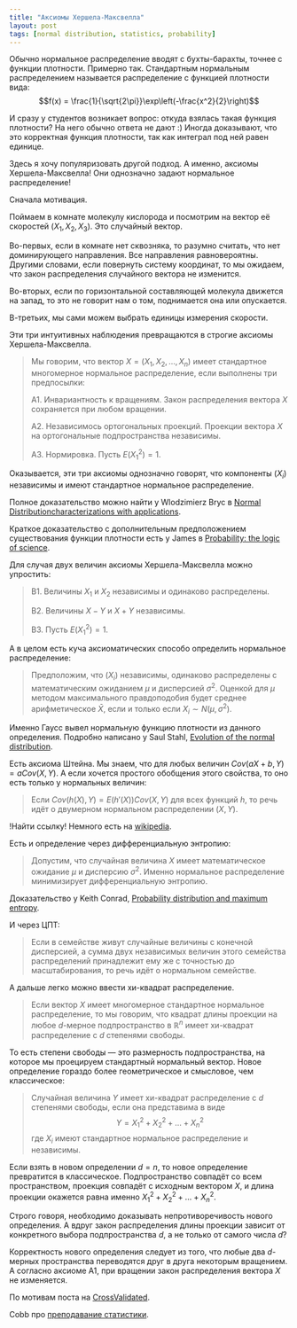 ```yaml
---
title: "Аксиомы Хершела-Максвелла"
layout: post
tags: [normal distribution, statistics, probability]
---
```


Обычно нормальное распределение вводят с бухты-барахты, точнее с функции плотности. 
Примерно так. Стандартным нормальным распределением называется распределение с функцией плотности вида:
$$f(x) = \frac{1}{\sqrt{2\pi}}\exp\left(-\frac{x^2}{2}\right)$$

И сразу у студентов возникает вопрос: откуда взялась такая функция плотности? 
На него обычно ответа не дают :) Иногда доказывают, что это корректная функция плотности, 
так как интеграл под ней равен единице.

Здесь я хочу популяризовать другой подход. А именно, аксиомы Хершела-Максвелла! 
Они однозначно задают нормальное распределение!

Сначала мотивация.

Поймаем в комнате молекулу кислорода и посмотрим на вектор её скоростей $(X_1, X_2, X_3)$.
Это случайный вектор. 

Во-первых, если в комнате нет сквозняка, то разумно считать, что нет доминирующего направления. 
Все направления равновероятны. 
Другими словами, если повернуть систему координат, то мы ожидаем, что закон распределения 
случайного вектора не изменится.

Во-вторых, если по горизонтальной составляющей молекула движется на запад, то это не говорит нам о том,
поднимается она или опускается. 

В-третьих, мы сами можем выбрать единицы измерения скорости. 

Эти три интуитивных наблюдения превращаются в строгие аксиомы Хершела-Максвелла. 


> Мы говорим, что вектор $X=(X_1, X_2, \ldots, X_n)$ имеет стандартное многомерное нормальное распределение, если выполнены три предпосылки:
>
> A1. Инвариантность к вращениям. Закон распределения вектора $X$ сохраняется при любом вращении. 
> 
> A2. Независимось ортогональных проекций. Проекции вектора $X$ на ортогональные подпространства независимы.
> 
> A3. Нормировка. Пусть $E(X_1^2)=1$.

Оказывается, эти три аксиомы однозначно говорят, что компоненты $(X_i)$ независимы и имеют стандартное нормальное распределение. 


Полное доказательство можно найти у Wlodzimierz Bryc в [Normal Distributioncharacterizations with applications](https://homepages.uc.edu/~brycwz/probab/charakt/charakt.pdf).

Краткое доказательство с дополнительным предположением существования функции плотности есть у James в [Probability: the logic of science](http://www-biba.inrialpes.fr/Jaynes/cc07s.pdf).


Для случая двух величин аксиомы Хершела-Максвелла можно упростить:

> B1. Величины $X_1$ и $X_2$ независимы и одинаково распределены. 
> 
> B2. Величины $X-Y$ и $X+Y$ независимы.
>
> В3. Пусть $E(X_1^2)=1$.


А в целом есть куча аксиоматических способо определить нормальное распределение:

> Предположим, что  $(X_i)$ независимы, одинаково распределены с математическим ожиданием $\mu$ и дисперсией $\sigma^2$.
> Оценкой для $\mu$ методом максимального правдоподобия будет среднее арифметическое $\bar X$, если и только если $X_i \sim N(\mu, \sigma^2)$.

Именно Гаусс вывел нормальную функцию плотности из данного определения. Подробно написано у Saul Stahl, [Evolution of the normal distribution](https://www.maa.org/sites/default/files/pdf/upload_library/22/Allendoerfer/stahl96.pdf).

Есть аксиома Штейна. Мы знаем, что для любых величин $Cov(aX + b, Y) = aCov(X, Y)$. А если хочется простого обобщения этого свойства, то оно есть только у нормальных величин:
> Если $Cov(h(X),Y) = E(h'(X))Cov(X,Y)$ для всех функций $h$, то речь идёт о двумерном нормальном распределении $(X, Y)$.


!Найти ссылку! Немного есть на [wikipedia](https://en.wikipedia.org/wiki/Stein%27s_lemma).


Есть и определение через дифференциальную энтропию:

> Допустим, что случайная величина $X$ имеет математическое ожидание $\mu$ и дисперсию $\sigma^2$. 
> Именно нормальное распределение минимизирует дифференциальную энтропию.

Доказательство у Keith Conrad, [Probability distribution and maximum entropy](https://kconrad.math.uconn.edu//blurbs/analysis/entropypost.pdf).

И через ЦПТ:

> Если в семействе живут случайные величины с конечной дисперсией, а сумма двух независимых величин этого семейства распределений принадлежит ему же с точностью до масштабирования, то речь идёт о нормальном семействе.





А дальше легко можно ввести хи-квадрат распределение.


> Если вектор $X$ имеет многомерное стандартное нормальное распределение, то мы говорим, что 
> квадрат длины проекции на любое $d$-мерное подпространство в $\mathbb{R}^n$ имеет хи-квадрат распределение с $d$ степенями свободы.

То есть степени свободы — это размерность подпространства, на которое мы проецируем стандартный нормальный вектор.
Новое определение гораздо более геометрическое и смысловое, чем классическое:

> Случайная величина $Y$ имеет хи-квадрат распределение с $d$ степенями свободы, если она представима в виде 
> $$Y = X_1^2 + X_2^2 + \ldots + X_n^2$$
> где $X_i$ имеют стандартное нормальное распределение и независимы.

Если взять в новом определении $d=n$, то новое определение превратится в классическое.
Подпространство совпадёт со всем пространством, проекция
совпадёт с исходным вектором $X$, и длина проекции окажется равна именно $X_1^2 + X_2^2 + \ldots + X_n^2$.

Строго говоря, необходимо доказывать непротиворечивость нового определения.
А вдруг закон распределения длины проекции зависит от конкретного выбора подпространства $d$, а не только от самого числа $d$?

Корректность нового определения следует из того, что любые два $d$-мерных пространства переводятся друг в друга некоторым вращением.
А согласно аксиоме А1, при вращении закон распределения вектора $X$ не изменяется.





По мотивам поста на [CrossValidated](https://stats.stackexchange.com/questions/4364).

Cobb про [преподавание статистики](http://chjs.mat.utfsm.cl/volumes/02/01/Cobb(2011).pdf).

